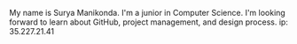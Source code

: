 My name is Surya Manikonda. I'm a junior in Computer Science. I'm looking forward to learn about GitHub, project management, and design process.
ip: 35.227.21.41

